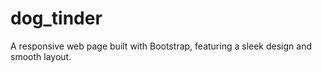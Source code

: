 # dog_tinder
A responsive web page built with Bootstrap, featuring a sleek design and smooth layout.
